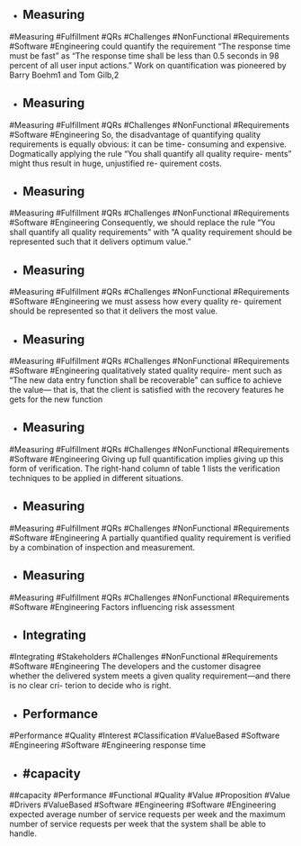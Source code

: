 - ## Measuring
#Measuring #Fulfillment  #QRs #Challenges #NonFunctional #Requirements #Software #Engineering 
could quantify the requirement “The response  time must be fast” as “The response time shall be  less than 0.5 seconds in 98 percent of all user input  actions.” Work on quantification was pioneered by  Barry Boehm1 and Tom Gilb,2

- ## Measuring
#Measuring #Fulfillment  #QRs #Challenges #NonFunctional #Requirements #Software #Engineering 
So, the disadvantage of quantifying quality  requirements is equally obvious: it can be time- consuming and expensive. Dogmatically applying  the rule “You shall quantify all quality require- ments” might thus result in huge, unjustified re- quirement costs.

- ## Measuring
#Measuring #Fulfillment  #QRs #Challenges #NonFunctional #Requirements #Software #Engineering 
Consequently, we should replace the rule “You  shall quantify all quality requirements” with “A  quality requirement should be represented such that  it delivers optimum value.”

- ## Measuring
#Measuring #Fulfillment  #QRs #Challenges #NonFunctional #Requirements #Software #Engineering 
we must assess how every quality re- quirement should be represented so that it delivers  the most value.

- ## Measuring
#Measuring #Fulfillment  #QRs #Challenges #NonFunctional #Requirements #Software #Engineering 
qualitatively stated quality require- ment such as “The new data entry function shall  be recoverable” can suffice to achieve the value— that is, that the client is satisfied with the recovery  features he gets for the new function

- ## Measuring
#Measuring #Fulfillment  #QRs #Challenges #NonFunctional #Requirements #Software #Engineering 
Giving up full quantification implies giving up  this form of verification. The right-hand column of  table 1 lists the verification techniques to be applied  in different situations.

- ## Measuring
#Measuring #Fulfillment  #QRs #Challenges #NonFunctional #Requirements #Software #Engineering 
A partially quantified quality requirement  is verified by a combination of inspection and  measurement.

- ## Measuring
#Measuring #Fulfillment  #QRs #Challenges #NonFunctional #Requirements #Software #Engineering 
Factors influencing risk assessment

- ## Integrating
#Integrating #Stakeholders #Challenges #NonFunctional #Requirements #Software #Engineering 
The developers and the customer disagree  whether the delivered system meets a given  quality requirement—and there is no clear cri- terion to decide who is right.

- ## Performance
#Performance #Quality #Interest #Classification #ValueBased #Software #Engineering #Software #Engineering 
response time

- ## #capacity
##capacity #Performance #Functional #Quality #Value #Proposition #Value #Drivers #ValueBased #Software #Engineering #Software #Engineering 
expected average  number of service requests per week and the  maximum number of service requests per week  that the system shall be able to handle.


